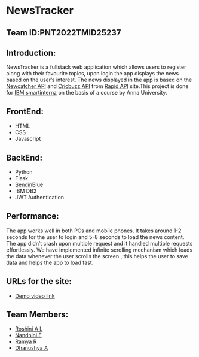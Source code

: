 # NewsTracker
## Team ID:PNT2022TMID25237

## Introduction:
NewsTracker is a fullstack web application which allows users to register along with their favourite topics, upon login the app displays the news based on the user’s interest. The news displayed in the app is based on the [Newcatcher API](https://rapidapi.com/newscatcher-api-newscatcher-api-default/api/newscatcher/) and [Cricbuzz API](https://rapidapi.com/cricketapilive/api/cricbuzz-cricket/) from [Rapid API](https://rapidapi.com/hub) site.This project is done for [IBM smartinternz](https://careereducation.smartinternz.com/) on the basis of a course by Anna University.

## FrontEnd:
- HTML
- CSS
- Javascript

## BackEnd:
- Python
- Flask
- [SendinBlue](https://www.sendinblue.com/) 
- IBM DB2
- JWT Authentication

## Performance:
The app works well in both PCs and mobile phones. It takes around 1-2 seconds for the user to login and 5-8 seconds to load the news content. The app didn’t crash upon multiple request and it handled multiple requests effortlessly. We have implemented infinite scrolling mechanism which loads the data whenever the user scrolls the screen , this helps the user to save data and helps the app to load fast.

## URLs for the site:
- [Demo video link](https://youtu.be/-7qaa_ZwIss)

## Team Members:
- [Roshini A L](https://github.com/Roshini052001)
- [Nandhini E](https://github.com/Nandhini33)
- [Ramya R](https://github.com/maniram14082002)
- [Dhanushya A](https://github.com/Dhanushya123)
